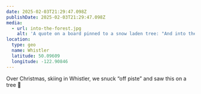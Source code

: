 ```yaml
---
date: 2025-02-03T21:29:47.098Z
publishDate: 2025-02-03T21:29:47.098Z
media:
  - url: into-the-forest.jpg
    alt: 'A quote on a board pinned to a snow laden tree: "And into the forest l go, to lose my mind and find my soul."'
location:
  type: geo
  name: Whistler
  latitude: 50.09609
  longitude: -122.90846
---
```

Over Christmas, skiing in Whistler, we snuck “off piste” and saw this on a tree 💚

